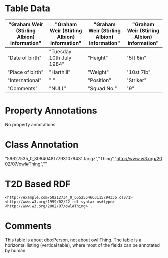 # Table Data

| "Graham Weir (Stirling Albion) information" | "Graham Weir (Stirling Albion) information" | "Graham Weir (Stirling Albion) information" | "Graham Weir (Stirling Albion) information" |
|---------------------------------------------|---------------------------------------------|---------------------------------------------|---------------------------------------------|
| "Date of birth"                             | "Tuesday 10th July 1984"                    | "Height"                                    | "5ft 6in"                                   |
| "Place of birth"                            | "Harthill"                                  | "Weight"                                    | "10st 7lb"                                  |
| "International"                             | "&nbsp;"                                    | "Position"                                  | "Striker"                                   |
| "Comments"                                  | "NULL"                                      | "Squad No."                                 | "9"                                         |

# Property Annotations

No property annotations.

# Class Annotation

"59627535_0_8084048177931079431.tar.gz","Thing","http://www.w3.org/2002/07/owl#Thing",""

# T2D Based RDF

```
<http://example.com/58212734_0_6552554663115794336.csv/1> <http://www.w3.org/1999/02/22-rdf-syntax-ns#type> <http://www.w3.org/2002/07/owl#Thing> .
```

# Comments

This table is about dbo:Person, not about owl:Thing.
The table is a horizontal listing (vertical table), where most of the fields can be annotated by human.
